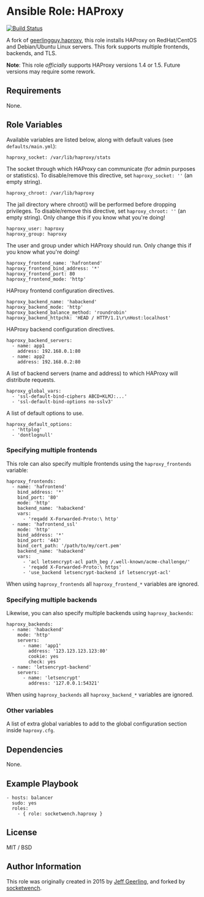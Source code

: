 # Ansible Role: HAProxy

[![Build Status](https://travis-ci.org/socketwench/ansible-role-haproxy.svg?branch=master)](https://travis-ci.org/socketwench/ansible-role-haproxy)

A fork of [geerlingguy.haproxy](https://galaxy.ansible.com/geerlingguy/haproxy), this role installs HAProxy on RedHat/CentOS and Debian/Ubuntu Linux servers. This fork supports multiple frontends, backends, and TLS.

**Note**: This role _officially_ supports HAProxy versions 1.4 or 1.5. Future versions may require some rework.

## Requirements

None.

## Role Variables

Available variables are listed below, along with default values (see `defaults/main.yml`):

    haproxy_socket: /var/lib/haproxy/stats

The socket through which HAProxy can communicate (for admin purposes or statistics). To disable/remove this directive, set `haproxy_socket: ''` (an empty string).

    haproxy_chroot: /var/lib/haproxy

The jail directory where chroot() will be performed before dropping privileges. To disable/remove this directive, set `haproxy_chroot: ''` (an empty string). Only change this if you know what you're doing!

    haproxy_user: haproxy
    haproxy_group: haproxy

The user and group under which HAProxy should run. Only change this if you know what you're doing!

    haproxy_frontend_name: 'hafrontend'
    haproxy_frontend_bind_address: '*'
    haproxy_frontend_port: 80
    haproxy_frontend_mode: 'http'

HAProxy frontend configuration directives.

    haproxy_backend_name: 'habackend'
    haproxy_backend_mode: 'http'
    haproxy_backend_balance_method: 'roundrobin'
    haproxy_backend_httpchk: 'HEAD / HTTP/1.1\r\nHost:localhost'

HAProxy backend configuration directives.

    haproxy_backend_servers:
      - name: app1
        address: 192.168.0.1:80
      - name: app2
        address: 192.168.0.2:80

A list of backend servers (name and address) to which HAProxy will distribute requests.

    haproxy_global_vars:
      - 'ssl-default-bind-ciphers ABCD+KLMJ:...'
      - 'ssl-default-bind-options no-sslv3'

A list of default options to use.

    haproxy_default_options:
      - 'httplog'
      - 'dontlognull'

### Specifying multiple frontends

This role can also specify multiple frontends using the `haproxy_frontends` variable:

    haproxy_frontends:
      - name: 'hafrontend'
        bind_address: '*'
        bind_port: '80'
        mode: 'http'
        backend_name: 'habackend'
        vars:
          - 'reqadd X-Forwarded-Proto:\ http'
      - name: 'hafrontend_ssl'
        mode: 'http'
        bind_address: '*'
        bind_port: '443'
        bind_cert_path: '/path/to/my/cert.pem'
        backend_name: 'habackend'
        vars:
          - 'acl letsencrypt-acl path_beg /.well-known/acme-challenge/'
          - 'reqadd X-Forwarded-Proto:\ https'
          - 'use_backend letsencrypt-backend if letsencrypt-acl'

When using `haproxy_frontends` all `haproxy_frontend_*` variables are ignored.

### Specifying multiple backends

Likewise, you can also specify multiple backends using `haproxy_backends`:

    haproxy_backends:
      - name: 'habackend'
        mode: 'http'
        servers:
          - name: 'app1'
            address: '123.123.123.123:80'
            cookie: yes
            check: yes
      - name: 'letsencrypt-backend'
        servers:
          - name: 'letsencrypt'
            address: '127.0.0.1:54321'  

When using `haproxy_backends` all `haproxy_backend_*` variables are ignored.

### Other variables

A list of extra global variables to add to the global configuration section inside `haproxy.cfg`.

## Dependencies

None.

## Example Playbook

    - hosts: balancer
      sudo: yes
      roles:
        - { role: socketwench.haproxy }

## License

MIT / BSD

## Author Information

This role was originally created in 2015 by [Jeff Geerling](https://www.jeffgeerling.com/), and forked by [socketwench](https://deninet.com/).

